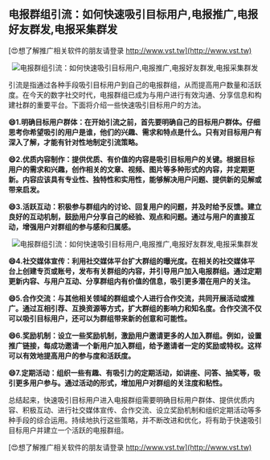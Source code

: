 ## **电报群组引流：如何快速吸引目标用户,电报推广,电报好友群发,电报采集群发**

[😍想了解推广相关软件的朋友请登录 http://www.vst.tw](http://www.vst.tw)

 <center><img src="https://vst.tw/MP4/tuiguang/png/6.png" alt="电报群组引流：如何快速吸引目标用户,电报推广,电报好友群发,电报采集群发"></center>

引流是指通过各种手段吸引目标用户到自己的电报群组，从而提高用户数量和活跃度。在今天的数字社交时代，电报群组已成为与用户进行有效沟通、分享信息和构建社群的重要平台。下面将介绍一些快速吸引目标用户的方法。

**😄1.明确目标用户群体：在开始引流之前，首先要明确自己的目标用户群体。仔细思考你希望吸引的用户是谁，他们的兴趣、需求和特点是什么。只有对目标用户有深入了解，才能有针对性地制定引流策略。**

**😄2.优质内容制作：提供优质、有价值的内容是吸引目标用户的关键。根据目标用户的需求和兴趣，创作相关的文章、视频、图片等多种形式的内容，并定期更新。内容应该具有专业性、独特性和实用性，能够解决用户问题、提供新的见解或带来启发。**

**😄3.活跃互动：积极参与群组内的讨论、回复用户的问题，并及时给予反馈。建立良好的互动机制，鼓励用户分享自己的经验、观点和问题。通过与用户的直接互动，增强用户对群组的参与感和归属感。**

 <center><img src="https://vst.tw/MP4/tuiguang/png/3.png" alt="电报群组引流：如何快速吸引目标用户,电报推广,电报好友群发,电报采集群发"></center>

**😄4.社交媒体宣传：利用社交媒体平台扩大群组的曝光度。在相关的社交媒体平台上创建专页或账号，发布有关群组的内容，并引导用户加入电报群组。通过定期更新内容、与用户互动、分享群组内有价值的信息，吸引更多潜在用户的关注。**

**😄5.合作交流：与其他相关领域的群组或个人进行合作交流，共同开展活动或推广。通过互相引荐、互换资源等方式，扩大群组的影响力和知名度。合作交流不仅可以吸引目标用户，还可以为群组带来新的创意和可能性。**

**😄6.奖励机制：设立一些奖励机制，激励用户邀请更多的人加入群组。例如，设置推广链接，每成功邀请一个新用户加入群组，给予邀请者一定的奖励或特权。这样可以有效地提高用户的参与度和活跃度。**

**😄7.定期活动：组织一些有趣、有吸引力的定期活动，如讲座、问答、抽奖等，吸引更多用户参与。通过活动的形式，增加用户对群组的关注度和粘性。**

总结起来，快速吸引目标用户进入电报群组需要明确目标用户群体、提供优质内容、积极互动、进行社交媒体宣传、合作交流、设立奖励机制和组织定期活动等多种手段的综合运用。持续地执行这些策略，并不断改进和优化，将有助于快速吸引目标用户并建立一个活跃的电报群组。

[😍想了解推广相关软件的朋友请登录 http://www.vst.tw](http://www.vst.tw)



